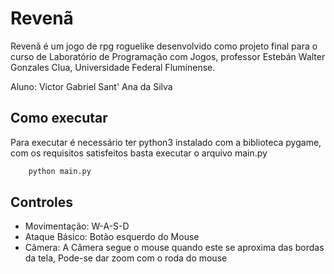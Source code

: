 # Revenã

Revenã é um jogo de rpg roguelike desenvolvido como projeto final para o curso de Laboratório de Programação com Jogos, professor Estebán Walter Gonzales Clua, Universidade Federal Fluminense.

Aluno: Victor Gabriel Sant' Ana da Silva

## Como executar

Para executar é necessário ter python3 instalado com a biblioteca pygame, com os requisitos satisfeitos basta executar o arquivo main.py

```sh
	python main.py
```

## Controles

- Movimentação: W-A-S-D
- Ataque Básico: Botão esquerdo do Mouse
- Câmera: A Câmera segue o mouse quando este se aproxima das bordas da tela, Pode-se dar zoom com o roda do mouse